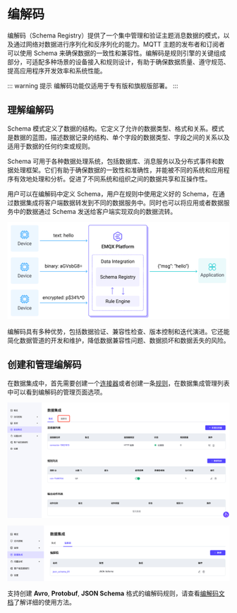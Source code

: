 # 编解码

编解码（Schema Registry）提供了一个集中管理和验证主题消息数据的模式，以及通过网络对数据进行序列化和反序列化的能力。MQTT 主题的发布者和订阅者可以使用 Schema 来确保数据的一致性和兼容性。编解码是规则引擎的关键组成部分，可适配多种场景的设备接入和规则设计，有助于确保数据质量、遵守规范、提高应用程序开发效率和系统性能。

::: warning 提示
编解码功能仅适用于专有版和旗舰版部署。
:::

## 理解编解码

Schema 模式定义了数据的结构。它定义了允许的数据类型、格式和关系。模式是数据的蓝图，描述数据记录的结构、单个字段的数据类型、字段之间的关系以及适用于数据的任何约束或规则。

Schema 可用于各种数据处理系统，包括数据库、消息服务以及分布式事件和数据处理框架。它们有助于确保数据的一致性和准确性，并能被不同的系统和应用程序有效地处理和分析。促进了不同系统和组织之间的数据共享和互操作性。


用户可以在编解码中定义 Schema，用户在规则中使用定义好的 Schema，在通过数据集成将客户端数据转发到不同的数据服务中。同时也可以将应用或者数据服务中的数据通过 Schema 发送给客户端实现双向的数据流转。

![schema](./_assets/schema_pic.jpg)

编解码具有多种优势，包括数据验证、兼容性检查、版本控制和迭代演进。它还能简化数据管道的开发和维护，降低数据兼容性问题、数据损坏和数据丢失的风险。

## 创建和管理编解码

在数据集成中，首先需要创建一个[连接器](./connectors.md)或者创建一条[规则](rules.md)，在数据集成管理列表中可以看到编解码的管理页面选项。

![schema](./_assets/schema_open.png)

![schema](./_assets/schema_page.png)

支持创建 **Avro**, **Protobuf**, **JSON Schema** 格式的编解码规则，请查看[编解码文档](https://docs.emqx.com/zh/enterprise/latest/data-integration/schema-registry.html)了解详细的使用方法。
